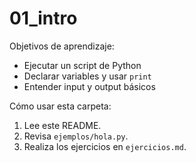 # 01_intro

Objetivos de aprendizaje:
- Ejecutar un script de Python
- Declarar variables y usar `print`
- Entender input y output básicos

Cómo usar esta carpeta:
1. Lee este README.
2. Revisa `ejemplos/hola.py`.
3. Realiza los ejercicios en `ejercicios.md`.
